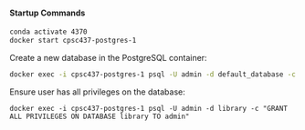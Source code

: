 #### Startup Commands
```bash
conda activate 4370
docker start cpsc437-postgres-1
```

Create a new database in the PostgreSQL container:
```bash
docker exec -i cpsc437-postgres-1 psql -U admin -d default_database -c "CREATE DATABASE library"
```

Ensure user has all privileges on the database:
```
docker exec -i cpsc437-postgres-1 psql -U admin -d library -c "GRANT ALL PRIVILEGES ON DATABASE library TO admin"
```